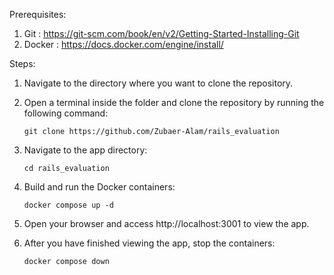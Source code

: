 Prerequisites:

   1. Git    : https://git-scm.com/book/en/v2/Getting-Started-Installing-Git
   2. Docker : https://docs.docker.com/engine/install/

Steps:

   1. Navigate to the directory where you want to clone the repository.
   2. Open a terminal inside the folder and clone the repository by running the following command:
                
          git clone https://github.com/Zubaer-Alam/rails_evaluation
          
   3. Navigate to the app directory:
            
          cd rails_evaluation
          
   4. Build and run the Docker containers:
         
          docker compose up -d
          
   5. Open your browser and access http://localhost:3001 to view the app.
   6. After you have finished viewing the app, stop the containers:

          docker compose down

